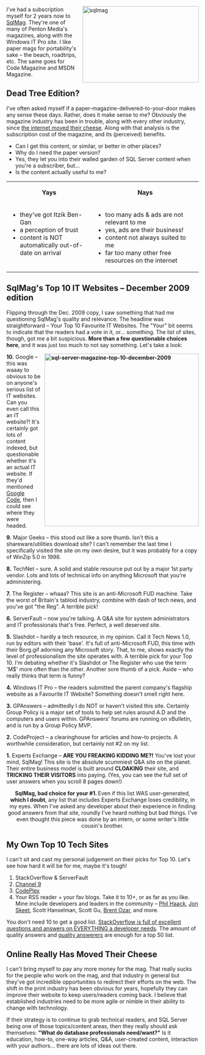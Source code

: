 <!--Title:"Why I Won’t Be Re-Subscribing to SQL Server Magazine", PublishedOn:"2009-12-29T18:36:32", Intro:"I've had a subscription myself for 2 years now to SqlMag. They're one of many of Penton Media's maga" -->

<span>
  <p>
    <img style="border-bottom: 0px; border-left: 0px; margin: 0px 0px 0px 10px; display: inline; border-top: 0px; border-right: 0px" title="sqlmag" border="0" alt="sqlmag" align="right" src="http://devtxt.com/blog/blogimg/WhyIWontBeReSubscribingtoSQLServerMagazi_14870/sqlmag.jpg" width="304" height="200" />
  </p>
  <p>I've had a subscription myself for 2 years now to <a href="http://www.sqlmag.com/">SqlMag</a>. They're one of many of Penton Media's magazines, along with the Windows IT Pro site. I like paper mags for portability's sake – the beach, roadtrips, etc. The same goes for Code Magazine and MSDN Magazine. </p>
  <h2>Dead Tree Edition?</h2>
  <p>I've often asked myself if a paper-magazine-delivered-to-your-door makes any sense these days. Rather, does it make sense to me? Obviously the magazine industry has been in trouble, along with every other industry, since <a href="http://www.whomovedmycheese.com">the internet moved their cheese</a>. Along with that analysis is the subscription cost of the magazine, and its (perceived) benefits. </p>
  <ul>
    <li>Can I get this content, or similar, or better in other places? </li>
    <li>Why do I need the paper version? </li>
    <li>Yes, they let you into their walled garden of SQL Server content when you're a subscriber, but... </li>
    <li>Is the content actually useful to me? </li>
  </ul>
  <table border="0" cellspacing="0" cellpadding="0" width="601">
    <tbody>
      <tr>
        <td valign="top" width="250">
          <p align="center">
            <strong>Yays</strong>
          </p>
        </td>
        <td valign="top" width="349">
          <p align="center">
            <strong>Nays</strong>
          </p>
        </td>
      </tr>
      <tr>
        <td valign="top" width="250">
          <ul>
            <li>they've got Itzik Ben-Gan </li>
            <li>a perception of trust </li>
            <li>content is NOT automatically out-of-date on arrival </li>
          </ul>
        </td>
        <td valign="top" width="349">
          <ul>
            <li>too many ads &amp; ads are not relevant to me </li>
            <li>yes, ads are their business! </li>
            <li>content not always suited to me </li>
            <li>far too many other free resources on the internet </li>
          </ul>
        </td>
      </tr>
    </tbody>
  </table>
  <h2></h2>
  <h2>SqlMag's Top 10 IT Websites – December 2009 edition</h2>
  <p>Flipping through the Dec. 2009 copy, I saw something that had me questioning SqlMag's quality and relevance. The headline was straightforward – Your Top 10 Favourite IT Websites. The "Your" bit seems to indicate that the readers had a vote in it, or... something. The list of sites, though, got me a bit suspicious. <strong>More than a few questionable choices here</strong>, and it was just too much to not say something. Let's take a look:</p>
  <p>
    <strong>
      <a href="http://devtxt.com/blog/blogimg/WhyIWontBeReSubscribingtoSQLServerMagazi_14870/sqlservermagazinetop10december2009.png">
        <img style="border-right-width: 0px; margin: 0px 0px 0px 10px; display: inline; border-top-width: 0px; border-bottom-width: 0px; border-left-width: 0px" title="sql-server-magazine-top-10-december-2009" border="0" alt="sql-server-magazine-top-10-december-2009" align="right" src="http://devtxt.com/blog/blogimg/WhyIWontBeReSubscribingtoSQLServerMagazi_14870/sqlservermagazinetop10december2009_thumb.png" width="404" height="452" />
      </a> 10.</strong> Google – this was waaay to obvious to be on anyone's serious list of IT websites. Can you even call this an IT website?! It's certainly got lots of content indexed, but questionable whether it's an actual IT website. If they'd mentioned <a href="http://code.google.com/">Google Code</a>, then I could see where they were headed.</p>
  <p>
    <strong>9.</strong> Major Geeks – this stood out like a sore thumb. Isn't this a shareware/utilities download site? I can't remember the last time I specifically visited the site on my own desire, but it was probably for a copy of WinZip 5.0 in 1998. </p>
  <p>
    <strong>8.</strong> TechNet – sure.  A solid and stable resource put out by a major 1st party vendor. Lots and lots of technical info on anything Microsoft that you're administering.</p>
  <p>
    <strong>7.</strong> The Register – whaaa? This site is an anti-Microsoft FUD machine. Take the worst of Britain's tabloid industry, combine with dash of tech news, and you've got "the Reg". A terrible pick!</p>
  <p>
    <strong>6.</strong> ServerFault – now you're talking. A Q&amp;A site for system administrators and IT professionals that's free. Perfect, a well deserved site.</p>
  <p>
    <strong>5.</strong> Slashdot – hardly a tech resource, in my opinion. Call it Tech News 1.0, run by editors with their 'base'. It's full of anti-Microsoft FUD, this time with their Borg.gif adorning any Microsoft story. That, to me, shows exactly the level of professionalism the site operates with. A terrible pick for your Top 10. I'm debating whether it's Slashdot or The Register who use the term 'M$' more often than the other. Another sore thumb of a pick. Aside – who really thinks that term is funny?</p>
  <p>
    <strong>4.</strong> Windows IT Pro – the readers submitted the parent company's flagship website as a Favourite IT Website? Something doesn't smell right here.</p>
  <p>
    <strong>3.</strong> GPAnswers – admittedly I do NOT or haven't visited this site. Certainly Group Policy is a major set of tools to help set rules around A.D and the computers and users within. GPAnswers' forums are running on vBulletin, and is run by a Group Policy MVP.</p>
  <p>
    <strong>2.</strong> CodeProject – a clearinghouse for articles and how-to projects. A worthwhile consideration, but certainly not #2 on my list.</p>
  <p>
    <strong>1.</strong> Experts Exchange – <strong>ARE YOU FREAKING KIDDING ME?!</strong> You've lost your mind, SqlMag! This site is the absolute scummiest Q&amp;A site on the planet. Their entire business model is built around <strong>CLOAKING</strong> their site, and <strong>TRICKING THEIR VISITORS</strong> into paying. (Yes, you can see the full set of user answers when you scroll 8 pages down!) </p>
  <p align="center">
    <strong>SqlMag, bad choice for your #1. </strong>Even if this list WAS user-generated, <strong>which I doubt</strong>, any list that includes Experts Exchange loses credibility, in my eyes. When I've asked any developer about their experience in finding good answers from that site, roundly I've heard nothing but bad things. I've even thought this piece was done by an intern, or some writer's little cousin's brother.</p>
  <p />
  <p />
  <h2>My Own Top 10 Tech Sites</h2>
  <p>I can't sit and cast my personal judgement on their picks for Top 10. Let's see how hard it will be for me, maybe it's tough! </p>
  <ol>
    <li>StackOverflow &amp; ServerFault </li>
    <li>
      <a href="http://channel9.msdn.com/">Channel 9</a>
    </li>
    <li>
      <a href="http://www.codeplex.com/">CodePlex</a>
    </li>
    <li>Your RSS reader + your fav blogs. Take it to 10+, or as far as you like.  Mine include developers and leaders in the community – <a href="http://haacked.com/">Phil Haack</a>, <a href="http://msmvps.com/blogs/jon_skeet/Default.aspx">Jon Skeet</a>, Scott Hanselman, Scott Gu, <a href="http://www.brentozar.com/">Brent Ozar</a>, and more. </li>
  </ol>
  <p>You don't need 10 to get a good list. <a href="http://www.stackoverflow.com">StackOverflow is full of excellent questions and answers on EVERYTHING a developer needs</a>. The amount of quality answers and <a href="http://stackoverflow.com/users">quality answerers</a> are enough for a top 50 list.</p>
  <h2>Online Really Has Moved Their Cheese</h2>
  <p>I can't bring myself to pay any more money for the mag. That really sucks for the people who work on the mag, and that industry in general but they've got incredible opportunities to redirect their efforts on the web. The shift in the print industry has been obvious for years, hopefully they can improve their website to keep users/readers coming back. I believe that established industries need to be more agile or nimble in their ability to change with technology.</p>
  <p>If their strategy is to continue to grab technical readers, and SQL Server being one of those topics/content areas, then they really should ask themselves: <strong>"What do database professionals need/want?"</strong> Is it education, how-to, one-way articles, Q&amp;A, user-created content, interaction with your authors... there are lots of ideas out there.</p>
</span>